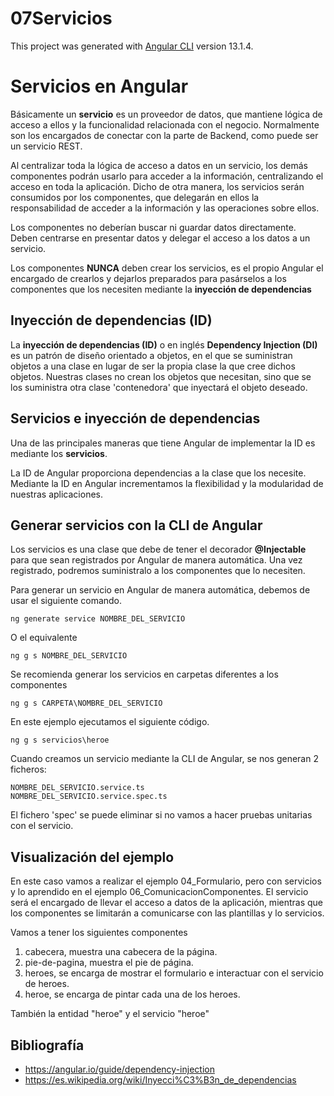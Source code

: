 # 07Servicios

This project was generated with [Angular CLI](https://github.com/angular/angular-cli) version 13.1.4.

# Servicios en Angular

Básicamente un **servicio** es un proveedor de datos, que mantiene lógica de acceso a ellos y la funcionalidad relacionada con el negocio. Normalmente son los encargados de conectar con la parte de Backend, como puede ser un servicio REST.

Al centralizar toda la lógica de acceso a datos en un servicio, los demás componentes podrán usarlo para acceder a la información, centralizando el acceso en toda la aplicación. Dicho de otra manera, los servicios serán consumidos por los componentes, que delegarán en ellos la responsabilidad de acceder a la información y las operaciones sobre ellos.

Los componentes no deberían buscar ni guardar datos directamente. Deben centrarse en presentar datos y delegar el acceso a los datos a un servicio.

Los componentes **NUNCA** deben crear los servicios, es el propio Angular el encargado de crearlos y dejarlos preparados para pasárselos a los componentes que los necesiten mediante la **inyección de dependencias**

## Inyección de dependencias (ID)

La **inyección de dependencias (ID)** o en inglés **Dependency Injection (DI)** es un patrón de diseño orientado a objetos, en el que se suministran objetos a una clase en lugar de ser la propia clase la que cree dichos objetos. Nuestras clases no crean los objetos que necesitan, sino que se los suministra otra clase 'contenedora' que inyectará el objeto deseado.

## Servicios e inyección de dependencias

Una de las principales maneras que tiene Angular de implementar la ID es mediante los **servicios**.

La ID de Angular proporciona dependencias a la clase que los necesite. Mediante la ID en Angular incrementamos la flexibilidad y la modularidad de nuestras aplicaciones.

## Generar servicios con la CLI de Angular

Los servicios es una clase que debe de tener el decorador **@Injectable** para que sean registrados por Angular de manera automática. Una vez registrado, podremos suministralo a los componentes que lo necesiten. 

Para generar un servicio en Angular de manera automática, debemos de usar el siguiente comando.

    ng generate service NOMBRE_DEL_SERVICIO

O el equivalente

    ng g s NOMBRE_DEL_SERVICIO

Se recomienda generar los servicios en carpetas diferentes a los componentes

    ng g s CARPETA\NOMBRE_DEL_SERVICIO

En este ejemplo ejecutamos el siguiente código.

    ng g s servicios\heroe

Cuando creamos un servicio mediante la CLI de Angular, se nos generan 2 ficheros:

    NOMBRE_DEL_SERVICIO.service.ts
    NOMBRE_DEL_SERVICIO.service.spec.ts

El fichero 'spec' se puede eliminar si no vamos a hacer pruebas unitarias con el servicio.

## Visualización del ejemplo

En este caso vamos a realizar el ejemplo 04_Formulario, pero con servicios y lo aprendido en el ejemplo 06_ComunicacionComponentes. El servicio será el encargado de llevar el acceso a datos de la aplicación, mientras que los componentes se limitarán a comunicarse con las plantillas y lo servicios.

Vamos a tener los siguientes componentes

1. cabecera, muestra una cabecera de la página.
2. pie-de-pagina, muestra el pie de página.
3. heroes, se encarga de mostrar el formulario e interactuar con el servicio de heroes.
4. heroe, se encarga de pintar cada una de los heroes.

También la entidad "heroe" y el servicio "heroe"

## Bibliografía

- <https://angular.io/guide/dependency-injection>
- <https://es.wikipedia.org/wiki/Inyecci%C3%B3n_de_dependencias>

